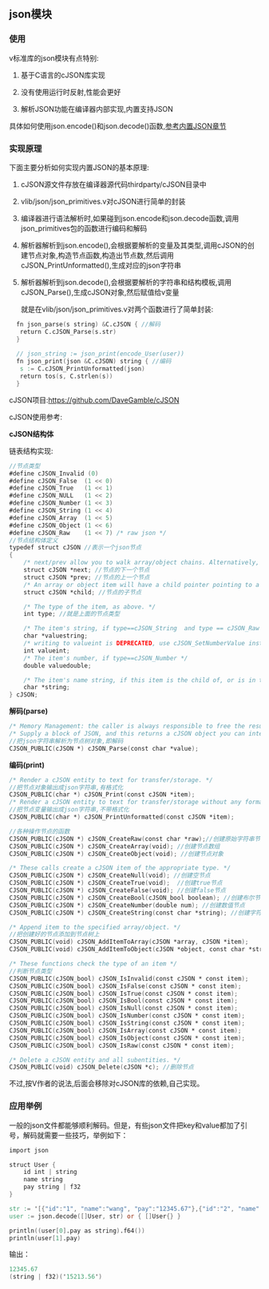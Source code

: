 ## json模块

### 使用

v标准库的json模块有点特别:

1. 基于C语言的cJSON库实现

2. 没有使用运行时反射,性能会更好

3. 解析JSON功能在编译器内部实现,内置支持JSON

具体如何使用json.encode()和json.decode()函数,[参考内置JSON章节](./json.md)

### 实现原理

下面主要分析如何实现内置JSON的基本原理:

1. cJSON源文件存放在编译器源代码thirdparty/cJSON目录中

2. vlib/json/json_primitives.v对cJSON进行简单的封装

3. 编译器进行语法解析时,如果碰到json.encode和json.decode函数,调用json_primitives包的函数进行编码和解码

4. 解析器解析到json.encode(),会根据要解析的变量及其类型,调用cJSON的创建节点对象,构造节点函数,构造出节点数,然后调用cJSON_PrintUnformatted(),生成对应的json字符串

5. 解析器解析到json.decode(),会根据要解析的字符串和结构模板,调用cJSON_Parse(),生成cJSON对象,然后赋值给v变量

   就是在vlib/json/json_primitives.v对两个函数进行了简单封装:

 ```v
   fn json_parse(s string) &C.cJSON { //解码
   	return C.cJSON_Parse(s.str)
   }
   
   // json_string := json_print(encode_User(user)) 
   fn json_print(json &C.cJSON) string { //编码
   	s := C.cJSON_PrintUnformatted(json)
   	return tos(s, C.strlen(s))
   }
 ```

   

cJSON项目:https://github.com/DaveGamble/cJSON

cJSON使用参考:

**cJSON结构体**

链表结构实现:

```v
//节点类型
#define cJSON_Invalid (0)
#define cJSON_False  (1 << 0)
#define cJSON_True   (1 << 1)
#define cJSON_NULL   (1 << 2)
#define cJSON_Number (1 << 3)
#define cJSON_String (1 << 4)
#define cJSON_Array  (1 << 5)
#define cJSON_Object (1 << 6)
#define cJSON_Raw    (1 << 7) /* raw json */
//节点结构体定义
typedef struct cJSON //表示一个json节点
{
    /* next/prev allow you to walk array/object chains. Alternatively, use GetArraySize/GetArrayItem/GetObjectItem */
    struct cJSON *next; //节点的下一个节点
    struct cJSON *prev; //节点的上一个节点
    /* An array or object item will have a child pointer pointing to a chain of the items in the array/object. */
    struct cJSON *child; //节点的子节点

    /* The type of the item, as above. */
    int type; //就是上面的节点类型

    /* The item's string, if type==cJSON_String  and type == cJSON_Raw */
    char *valuestring; 
    /* writing to valueint is DEPRECATED, use cJSON_SetNumberValue instead */
    int valueint;
    /* The item's number, if type==cJSON_Number */
    double valuedouble;

    /* The item's name string, if this item is the child of, or is in the list of subitems of an object. */
    char *string;
} cJSON;
```

**解码(parse)**

```v
/* Memory Management: the caller is always responsible to free the results from all variants of cJSON_Parse (with cJSON_Delete) and cJSON_Print (with stdlib free, cJSON_Hooks.free_fn, or cJSON_free as appropriate). The exception is cJSON_PrintPreallocated, where the caller has full responsibility of the buffer. */
/* Supply a block of JSON, and this returns a cJSON object you can interrogate. */
//把json字符串解析为节点树对象,即解码
CJSON_PUBLIC(cJSON *) cJSON_Parse(const char *value);
```

**编码(print)**

```v
/* Render a cJSON entity to text for transfer/storage. */
//把节点对象输出成json字符串,有格式化
CJSON_PUBLIC(char *) cJSON_Print(const cJSON *item);
/* Render a cJSON entity to text for transfer/storage without any formatting. */
//把节点变量输出成json字符串,不带格式化
CJSON_PUBLIC(char *) cJSON_PrintUnformatted(const cJSON *item);
```

```v
//各种操作节点的函数
CJSON_PUBLIC(cJSON *) cJSON_CreateRaw(const char *raw);//创建原始字符串节点
CJSON_PUBLIC(cJSON *) cJSON_CreateArray(void); //创建节点数组
CJSON_PUBLIC(cJSON *) cJSON_CreateObject(void); //创建节点对象

/* These calls create a cJSON item of the appropriate type. */
CJSON_PUBLIC(cJSON *) cJSON_CreateNull(void); //创建空节点
CJSON_PUBLIC(cJSON *) cJSON_CreateTrue(void);  //创建true节点
CJSON_PUBLIC(cJSON *) cJSON_CreateFalse(void); //创建false节点
CJSON_PUBLIC(cJSON *) cJSON_CreateBool(cJSON_bool boolean); //创建布尔节点
CJSON_PUBLIC(cJSON *) cJSON_CreateNumber(double num); //创建数值节点
CJSON_PUBLIC(cJSON *) cJSON_CreateString(const char *string); //创建字符串节点

/* Append item to the specified array/object. */
//把创建好的节点添加到节点树上
CJSON_PUBLIC(void) cJSON_AddItemToArray(cJSON *array, cJSON *item);
CJSON_PUBLIC(void) cJSON_AddItemToObject(cJSON *object, const char *string, cJSON *item);

/* These functions check the type of an item */
//判断节点类型
CJSON_PUBLIC(cJSON_bool) cJSON_IsInvalid(const cJSON * const item);
CJSON_PUBLIC(cJSON_bool) cJSON_IsFalse(const cJSON * const item);
CJSON_PUBLIC(cJSON_bool) cJSON_IsTrue(const cJSON * const item);
CJSON_PUBLIC(cJSON_bool) cJSON_IsBool(const cJSON * const item);
CJSON_PUBLIC(cJSON_bool) cJSON_IsNull(const cJSON * const item);
CJSON_PUBLIC(cJSON_bool) cJSON_IsNumber(const cJSON * const item);
CJSON_PUBLIC(cJSON_bool) cJSON_IsString(const cJSON * const item);
CJSON_PUBLIC(cJSON_bool) cJSON_IsArray(const cJSON * const item);
CJSON_PUBLIC(cJSON_bool) cJSON_IsObject(const cJSON * const item);
CJSON_PUBLIC(cJSON_bool) cJSON_IsRaw(const cJSON * const item);

/* Delete a cJSON entity and all subentities. */
CJSON_PUBLIC(void) cJSON_Delete(cJSON *c); //删除节点


```

不过,按V作者的说法,后面会移除对cJSON库的依赖,自己实现。

### 应用举例
一般的json文件都能够顺利解码。但是，有些json文件把key和value都加了引号，解码就需要一些技巧，举例如下：
```v
import json

struct User {
	id int | string
    name string 
    pay string | f32
}

str := '[{"id":"1", "name":"wang", "pay":"12345.67"},{"id":"2", "name": "li", "pay":"15213.56"}]'
user := json.decode([]User, str) or { []User{} }

println((user[0].pay as string).f64())
println(user[1].pay)
```
输出：
```v
12345.67
(string | f32)('15213.56')
```
